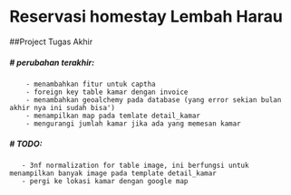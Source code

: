 # Reservasi homestay Lembah Harau
##Project Tugas Akhir

##### # perubahan terakhir:
        - menambahkan fitur untuk captha
        - foreign key table kamar dengan invoice
        - menambahkan geoalchemy pada database (yang error sekian bulan akhir nya ini sudah bisa')
        - menampilkan map pada temlate detail_kamar
        - mengurangi jumlah kamar jika ada yang memesan kamar

##### # TODO:
       - 3nf normalization for table image, ini berfungsi untuk menampilkan banyak image pada template detail_kamar
       - pergi ke lokasi kamar dengan google map